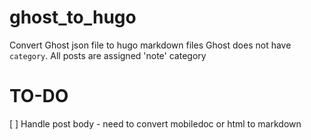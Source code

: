# ghost_to_hugo

Convert Ghost json file to hugo markdown files
Ghost does not have `category`. All posts are assigned 'note' category

# TO-DO

[ ] Handle post body - need to convert mobiledoc or html to markdown
